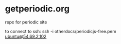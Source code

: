 getperiodic.org
===============

repo for periodic site

to connect to ssh: ssh -i otherdocs/periodicjs-free.pem ubuntu@54.69.2.102
